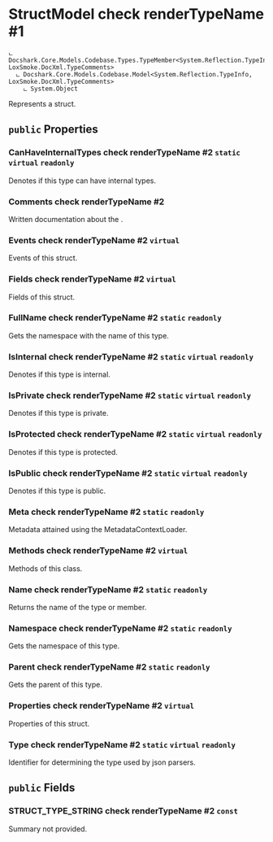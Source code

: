 # StructModel check renderTypeName #1

```
ட Docshark.Core.Models.Codebase.Types.TypeMember<System.Reflection.TypeInfo, LoxSmoke.DocXml.TypeComments>
  ட Docshark.Core.Models.Codebase.Model<System.Reflection.TypeInfo, LoxSmoke.DocXml.TypeComments>
    ட System.Object
```

Represents a struct.

## `public` Properties

### CanHaveInternalTypes check renderTypeName #2 `static` `virtual` `readonly`

Denotes if this type can have internal types.

### Comments check renderTypeName #2

Written documentation about the <see cref="P:Docshark.Core.Models.Codebase.Model`2.Meta" />.

### Events check renderTypeName #2 `virtual`

Events of this struct.

### Fields check renderTypeName #2 `virtual`

Fields of this struct.

### FullName check renderTypeName #2 `static` `readonly`

Gets the namespace with the name of this type.

### IsInternal check renderTypeName #2 `static` `virtual` `readonly`

Denotes if this type is internal.

### IsPrivate check renderTypeName #2 `static` `virtual` `readonly`

Denotes if this type is private.

### IsProtected check renderTypeName #2 `static` `virtual` `readonly`

Denotes if this type is protected.

### IsPublic check renderTypeName #2 `static` `virtual` `readonly`

Denotes if this type is public.

### Meta check renderTypeName #2 `static` `readonly`

Metadata attained using the MetadataContextLoader.

### Methods check renderTypeName #2 `virtual`

Methods of this class.

### Name check renderTypeName #2 `static` `readonly`

Returns the name of the type or member.

### Namespace check renderTypeName #2 `static` `readonly`

Gets the namespace of this type.

### Parent check renderTypeName #2 `static` `readonly`

Gets the parent of this type.

### Properties check renderTypeName #2 `virtual`

Properties of this struct.

### Type check renderTypeName #2 `static` `virtual` `readonly`

Identifier for determining the type used by json parsers.



## `public` Fields

### STRUCT_TYPE_STRING check renderTypeName #2 `const`

Summary not provided.